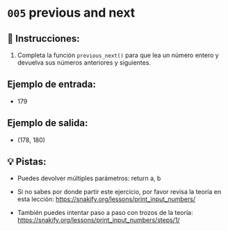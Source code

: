 # `005` previous and next

## 📝 Instrucciones:

1. Completa la función `previous_next()` para que lea un número entero y devuelva sus números anteriores y siguientes. 

## Ejemplo de entrada:

+ 179

## Ejemplo de salida:

+ (178, 180)

## 💡 Pistas:

+ Puedes devolver múltiples parámetros: return a, b

+ Si no sabes por donde partir este ejercicio, por favor revisa la teoría en esta lección: https://snakify.org/lessons/print_input_numbers/

+ También puedes intentar paso a paso con trozos de la teoría: https://snakify.org/lessons/print_input_numbers/steps/1/